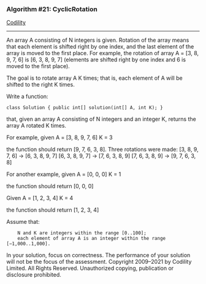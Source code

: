 ### Algorithm #21: CyclicRotation

[Codility](https://app.codility.com/programmers/lessons/2-arrays/cyclic_rotation/)

---

An array A consisting of N integers is given. Rotation of the array means that each element is shifted right by one index, and the last element of the array is moved to the first place. For example, the rotation of array A = [3, 8, 9, 7, 6] is [6, 3, 8, 9, 7] (elements are shifted right by one index and 6 is moved to the first place).

The goal is to rotate array A K times; that is, each element of A will be shifted to the right K times.

Write a function:

    class Solution { public int[] solution(int[] A, int K); }

that, given an array A consisting of N integers and an integer K, returns the array A rotated K times.

For example, given
A = [3, 8, 9, 7, 6]
K = 3

the function should return [9, 7, 6, 3, 8]. Three rotations were made:
[3, 8, 9, 7, 6] -> [6, 3, 8, 9, 7]
[6, 3, 8, 9, 7] -> [7, 6, 3, 8, 9]
[7, 6, 3, 8, 9] -> [9, 7, 6, 3, 8]

For another example, given
A = [0, 0, 0]
K = 1

the function should return [0, 0, 0]

Given
A = [1, 2, 3, 4]
K = 4

the function should return [1, 2, 3, 4]

Assume that:

        N and K are integers within the range [0..100];
        each element of array A is an integer within the range [−1,000..1,000].

In your solution, focus on correctness. The performance of your solution will not be the focus of the assessment.
Copyright 2009–2021 by Codility Limited. All Rights Reserved. Unauthorized copying, publication or disclosure prohibited.

